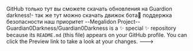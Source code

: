 GitHub только тут вы сможете скачать 
обновлeния на Guardion darkness!-
так же тут можно скачать движок бота💛
поддержка безопасности наш приоритет 
--Megalidon Project--
Guardian0Darkness/Guardian0Darkness is a ✨ special ✨ repository because its `README.md` (this file) appears on your GitHub profile.
You can click the Preview link to take a look at your changes.
--->
